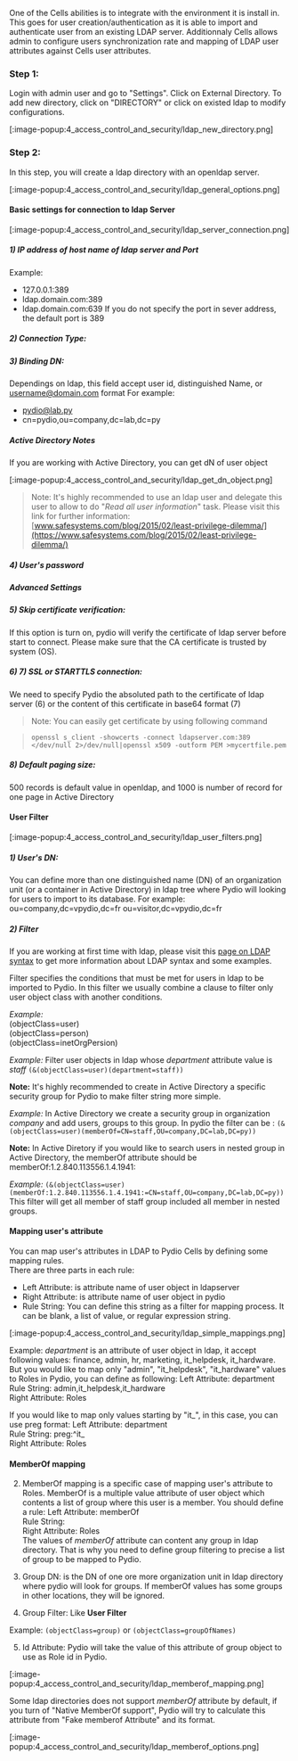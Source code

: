One of the Cells abilities is to integrate with the environment it is install in. This goes for user creation/authentication as it is able to import and authenticate user from an existing LDAP server. Additionnaly Cells allows admin to configure users synchronization rate and mapping of LDAP user attributes against Cells user attributes.

### Step 1:

Login with admin user and go to "Settings". Click on External Directory.
To add new directory, click on "DIRECTORY" or click on existed ldap to modify configurations.

[:image-popup:4_access_control_and_security/ldap_new_directory.png]


### Step 2:

In this step, you will create a ldap directory with an openldap server.

[:image-popup:4_access_control_and_security/ldap_general_options.png]


#### Basic settings for connection to ldap Server

[:image-popup:4_access_control_and_security/ldap_server_connection.png]

##### 1) IP address of host name of ldap server and Port

Example:
- 127.0.0.1:389
- ldap.domain.com:389
- ldap.domain.com:639
If you do not specify the port in sever address, the default port is 389

##### 2) Connection Type:

##### 3) Binding DN: 

Dependings on ldap, this field accept user id, distinguished Name, or username@domain.com format
For example:
- pydio@lab.py
- cn=pydio,ou=company,dc=lab,dc=py

##### Active Directory Notes

If you are working with Active Directory, you can get dN of user object

[:image-popup:4_access_control_and_security/ldap_get_dn_object.png]

> Note: It's highly recommended to use an ldap user and delegate this user to allow to do "*Read all user information*" task. Please visit this link for further information: [www.safesystems.com/blog/2015/02/least-privilege-dilemma/](https://www.safesystems.com/blog/2015/02/least-privilege-dilemma/)

##### 4) User's password

##### Advanced Settings

##### 5) Skip certificate verification:

If this option is turn on, pydio will verify the certificate of ldap server before start to connect. Please make sure that the CA certificate is trusted by system (OS).

##### 6) 7) SSL or STARTTLS connection:

We need to specify Pydio the absoluted path to the certificate of ldap server (6) or the content of this certificate in base64 format (7)

> Note: You can easily get certificate by using following command

> `openssl s_client -showcerts -connect ldapserver.com:389 </dev/null 2>/dev/null|openssl x509 -outform PEM >mycertfile.pem `

##### 8) Default paging size:
500 records is default value in openldap, and 1000 is number of record for one page in Active Directory

#### User Filter

[:image-popup:4_access_control_and_security/ldap_user_filters.png]

##### 1) User's DN:
You can define more than one distinguished name (DN) of an organization unit (or a container in Active Directory) in ldap tree where Pydio will looking for users to import to its database.
For example:
ou=company,dc=vpydio,dc=fr
ou=visitor,dc=vpydio,dc=fr

##### 2) Filter
If you are working at first time with ldap, please visit this [page on LDAP syntax](https://social.technet.microsoft.com/wiki/contents/articles/5392.active-directory-ldap-syntax-filters.aspx) to get more information about LDAP syntax and some examples.

Filter specifies the conditions that must be met for users in ldap to be imported to Pydio. In this filter we usually combine a clause to filter only user object class with another conditions.

*Example:*  
(objectClass=user)  
(objectClass=person)  
(objectClass=inetOrgPersion)  

*Example:* Filter user objects in ldap whose *department* attribute value is *staff*
  `(&(objectClass=user)(department=staff))`


**Note:** It's highly recommended to create in Active Directory a specific security group for Pydio to make filter string more simple.

*Example:* In Active Directory we create a security group in organization *company* and add users, groups to this group. In pydio the filter can be :
  `(&(objectClass=user)(memberOf=CN=staff,OU=company,DC=lab,DC=py))`

**Note:** In Active Diretory if you would like to search users in nested group in Active Directory, the memberOf attribute should be memberOf:1.2.840.113556.1.4.1941:

*Example:*
  `(&(objectClass=user)(memberOf:1.2.840.113556.1.4.1941:=CN=staff,OU=company,DC=lab,DC=py))`
This filter will get all member of staff group included all member in nested groups.

#### Mapping user's attribute

You can map user's attributes in LDAP to Pydio Cells by defining some mapping rules.  
There are three parts in each rule:

- Left Attribute: is attribute name of user object in ldapserver
- Right Attribute: is attribute name of user object in pydio
- Rule String: You can define this string as a filter for mapping process. It can be blank, a list of value, or regular expression string.

[:image-popup:4_access_control_and_security/ldap_simple_mappings.png]

Example: *department* is an attribute of user object in ldap, it accept following values: finance, admin, hr, marketing, it_helpdesk, it_hardware. But you would like to map only "admin", "it_helpdesk", "it_hardware" values to Roles in Pydio, you can define as following:
    Left Attribute: department  
    Rule String: admin,it_helpdesk,it_hardware  
    Right Attribute: Roles  

If you would like to map only values starting by "it_", in this case, you can use preg format:
    Left Attribute: department  
    Rule String: preg:^it_  
    Right Attribute: Roles  

#### MemberOf mapping

2) MemberOf mapping is a specific case of mapping user's attribute to Roles. MemberOf is a multiple value attribute of user object which contents a list of group where this user is a member. You should define a rule:
    Left Attribute: memberOf  
    Rule String:  
    Right Attribute: Roles  
The values of *memberOf* attribute can content any group in ldap directory. That is why you need to define group filtering to precise a list of group to be mapped to Pydio.

3) Group DN: is the DN of one ore more organization unit in ldap directory where pydio will look for groups. If memberOf values has some groups in other locations, they will be ignored.

4) Group Filter: Like **User Filter**

Example: `(objectClass=group)` or `(objectClass=groupOfNames)`

5) Id Attribute: Pydio will take the value of this attribute of group object to use as Role id in Pydio.

[:image-popup:4_access_control_and_security/ldap_memberof_mapping.png]

Some ldap directories does not support *memberOf* attribute by default, if you turn of "Native MemberOf support", Pydio will try to calculate this attribute from "Fake memberof Attribute" and its format.

[:image-popup:4_access_control_and_security/ldap_memberof_options.png]
